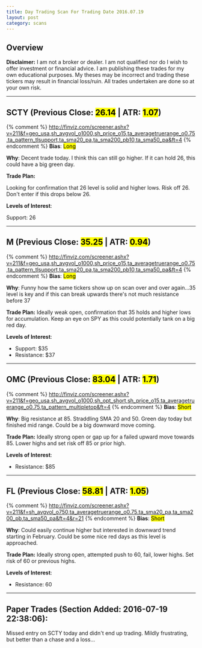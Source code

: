 ```yaml
---
title: Day Trading Scan For Trading Date 2016.07.19
layout: post
category: scans
---
```


Overview
--- 

**Disclaimer:** I am not a broker or dealer. I am not qualified nor do I wish to offer investment or financial advice. I am publishing these trades for my own educational purposes. My theses may be incorrect and trading these tickers may result in financial loss/ruin. All trades undertaken are done so at your own risk.

***

SCTY (Previous Close: <mark>26.14</mark> | ATR: <mark>1.07</mark>)
---
{% comment %}
http://finviz.com/screener.ashx?v=211&f=geo_usa,sh_avgvol_o1000,sh_price_o15,ta_averagetruerange_o0.75,ta_pattern_tlsupport,ta_sma20_pa,ta_sma200_pb10,ta_sma50_pa&ft=4
{% endcomment %}
**Bias**: <mark class="long">Long</mark>

**Why**: Decent trade today. I think this can still go higher. If it can hold 26, this could have a big green day. 

**Trade Plan:** 

Looking for confirmation that 26 level is solid and higher lows. Risk off 26. Don't enter if this drops below 26.

**Levels of Interest**:

Support: 26

***

M (Previous Close: <mark>35.25</mark> | ATR: <mark>0.94</mark>)
---
{% comment %}
http://finviz.com/screener.ashx?v=211&f=geo_usa,sh_avgvol_o1000,sh_price_o15,ta_averagetruerange_o0.75,ta_pattern_tlsupport,ta_sma20_pa,ta_sma200_pb10,ta_sma50_pa&ft=4
{% endcomment %}
**Bias**: <mark class="long">Long</mark>

**Why**: Funny how the same tickers show up on scan over and over again...35 level is key and if this can break upwards there's not much resistance before 37

**Trade Plan:** Ideally weak open, confirmation that 35 holds and higher lows for accumulation. Keep an eye on SPY as this could potentially tank on a big red day.

**Levels of Interest**:

* Support: $35
* Resistance: $37

***

OMC (Previous Close: <mark>83.04</mark> | ATR: <mark>1.71</mark>)
---
{% comment %}
http://finviz.com/screener.ashx?v=211&f=geo_usa,sh_avgvol_o1000,sh_opt_short,sh_price_o15,ta_averagetruerange_o0.75,ta_pattern_multipletop&ft=4
{% endcomment %}
**Bias**: <mark class="short">Short</mark>

**Why**: Big resistance at 85. Straddling SMA 20 and 50. Green day today but finished mid range. Could be a big downward move coming.

**Trade Plan:** Ideally strong open or gap up for a failed upward move towards 85. Lower highs and set risk off 85 or prior high.

**Levels of Interest**:

* Resistance: $85

***

FL (Previous Close: <mark>58.81</mark> | ATR: <mark>1.05</mark>)
---
{% comment %}
http://finviz.com/screener.ashx?v=211&f=sh_avgvol_o750,ta_averagetruerange_o0.75,ta_sma20_pa,ta_sma200_pb,ta_sma50_pa&ft=4&r=21
{% endcomment %}
**Bias**: <mark class="short">Short</mark>

**Why**: Could easily continue higher but interested in downward trend starting in February. Could be some nice red days as this level is approached. 

**Trade Plan:** Ideally strong open, attempted push to 60, fail, lower highs. Set risk of 60 or previous highs.

**Levels of Interest**:

* Resistance: 60

***

Paper Trades (Section Added: 2016-07-19 22:38:06):
---
Missed entry on SCTY today and didn't end up trading. Mildly frustrating, but better than a chase and a loss...
